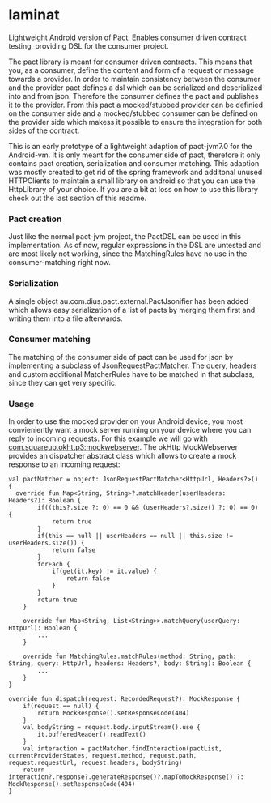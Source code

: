 # laminat
Lightweight Android version of Pact. Enables consumer driven contract testing, providing DSL for the consumer project.

The pact library is meant for consumer driven contracts. This means that you, as a consumer, define the content and form of a request or message towards a provider.
In order to maintain consistency between the consumer and the provider pact defines a dsl which can be serialized and deserialized into and from json.
Therefore the consumer defines the pact and publishes it to the provider.
From this pact a mocked/stubbed provider can be definied on the consumer side and a mocked/stubbed consumer can be defined on the provider side which makess it possible to ensure the integration for both sides of the contract.

This is an early prototype of a lightweight adaption of pact-jvm7.0 for the Android-vm. It is only meant for the consumer side of pact,
therefore it only contains pact creation, serialization and consumer matching. This adaption was mostly created to get rid of the spring framework and additonal unused HTTPClients to maintain a small library on android so that you can use the HttpLibrary of your choice.
If you are a bit at loss on how to use this library check out the last section of this readme.

### Pact creation
Just like the normal pact-jvm project, the PactDSL can be used in this implementation.
As of now, regular expressions in the DSL are untested and are most likely not working, since the MatchingRules have no use in the consumer-matching right now.

### Serialization
A single object au.com.dius.pact.external.PactJsonifier has been added which allows easy serialization of a list of pacts by merging them first and writing them into a file afterwards.

### Consumer matching
The matching of the consumer side of pact can be used for json by implementing a subclass of JsonRequestPactMatcher.
The query, headers and custom additional MatcherRules have to be matched in that subclass, since they can get very specific.

### Usage
In order to use the mocked provider on your Android device, you most convieniently want a mock server running on your device where you can reply to incoming requests.
For this example we will go with [com.squareup.okhttp3:mockwebserver](https://github.com/square/okhttp).
The okHttp MockWebserver provides an dispatcher abstract class which allows to create a mock response to an incoming request:
```
val pactMatcher = object: JsonRequestPactMatcher<HttpUrl, Headers?>() {
  override fun Map<String, String>?.matchHeader(userHeaders: Headers?): Boolean {
        if((this?.size ?: 0) == 0 && (userHeaders?.size() ?: 0) == 0) {
            return true
        }
        if(this == null || userHeaders == null || this.size != userHeaders.size()) {
            return false
        }
        forEach {
            if(get(it.key) != it.value) {
                return false
            }
        }
        return true
    }

    override fun Map<String, List<String>>.matchQuery(userQuery: HttpUrl): Boolean {
        ...
    }

    override fun MatchingRules.matchRules(method: String, path: String, query: HttpUrl, headers: Headers?, body: String): Boolean {
        ...
    }
}

override fun dispatch(request: RecordedRequest?): MockResponse {
    if(request == null) {
        return MockResponse().setResponseCode(404)
    }
    val bodyString = request.body.inputStream().use {
        it.bufferedReader().readText()
    }
    val interaction = pactMatcher.findInteraction(pactList, currentProviderStates, request.method, request.path, request.requestUrl, request.headers, bodyString)
    return interaction?.response?.generateResponse()?.mapToMockResponse() ?: MockResponse().setResponseCode(404)
}
```

